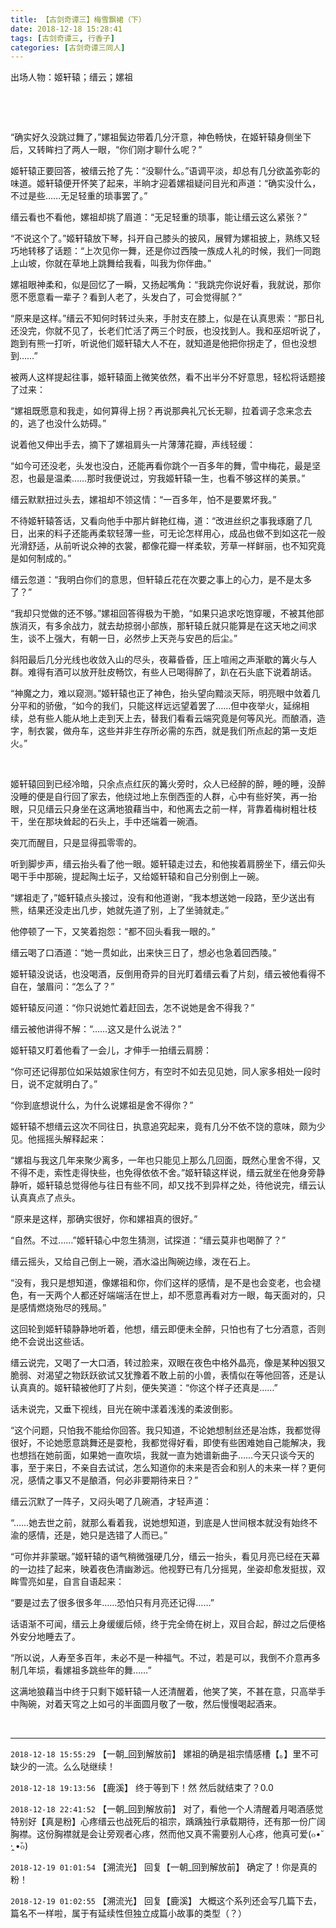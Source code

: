 ```yaml
---
title: 【古剑奇谭三】梅雪飘裙（下）
date: 2018-12-18 15:28:41
tags: [古剑奇谭三, 行香子]
categories: [古剑奇谭三同人]
---
```


<p>出场人物：姬轩辕；缙云；嫘祖</p> 
<p>&nbsp;</p> 
<p>&nbsp;</p> 
<p>“确实好久没跳过舞了，”嫘祖鬓边带着几分汗意，神色畅快，在姬轩辕身侧坐下后，又转眸扫了两人一眼，“你们刚才聊什么呢？”</p> 
<p>姬轩辕正要回答，被缙云抢了先：“没聊什么。”语调平淡，却总有几分欲盖弥彰的味道。姬轩辕便开怀笑了起来，半晌才迎着嫘祖疑问目光和声道：“确实没什么，不过是些……无足轻重的琐事罢了。”</p> 
<p>缙云看也不看他，嫘祖却挑了眉道：“无足轻重的琐事，能让缙云这么紧张？”</p> 
<p>“不说这个了。”姬轩辕放下琴，抖开自己膝头的披风，展臂为嫘祖披上，熟练又轻巧地转移了话题：“上次见你一舞，还是你过西陵一族成人礼的时候，我们一同跑上山坡，你就在草地上跳舞给我看，叫我为你伴曲。”</p> 
<p>嫘祖眼神柔和，似是回忆了一瞬，又扬起嘴角：“我跳完你说好看，我就说，那你愿不愿意看一辈子？看到人老了，头发白了，可会觉得腻？”</p> 
<p>“原来是这样。”缙云不知何时转过头来，手肘支在膝上，似是在认真思索：“那日礼还没完，你就不见了，长老们忙活了两三个时辰，也没找到人。我和巫炤听说了，跑到有熊一打听，听说他们姬轩辕大人不在，就知道是他把你拐走了，但也没想到……”</p> 
<p>被两人这样提起往事，姬轩辕面上微笑依然，看不出半分不好意思，轻松将话题接了过来：</p> 
<p>“嫘祖既愿意和我走，如何算得上拐？再说那典礼冗长无聊，拉着调子念来念去的，逃了也没什么妨碍。”</p> 
<p>说着他又伸出手去，摘下了嫘祖肩头一片薄薄花瓣，声线轻缓：</p> 
<p>“如今可还没老，头发也没白，还能再看你跳个一百多年的舞，雪中梅花，最是坚忍，也最是温柔……那时我便说过，穷我姬轩辕一生，也看不够这样的美景。”</p> 
<p>缙云默默扭过头去，嫘祖却不领这情：“一百多年，怕不是要累坏我。”</p> 
<p>不待姬轩辕答话，又看向他手中那片鲜艳红梅，道：“改进丝织之事我琢磨了几日，出来的料子还能再柔软轻薄一些，可无论怎样用心，成品也做不到如这花一般光滑舒适，从前听说众神的衣裳，都像花瓣一样柔软，芳草一样鲜丽，也不知究竟是如何制成的。”</p> 
<p>缙云忽道：“我明白你们的意思，但轩辕丘花在次要之事上的心力，是不是太多了？”</p> 
<p>“我却只觉做的还不够。”嫘祖回答得极为干脆，“如果只追求吃饱穿暖，不被其他部族消灭，有多余战力，就去劫掠弱小部族，那轩辕丘就只能算是在这天地之间求生，谈不上强大，有朝一日，必然步上天尧与安邑的后尘。”</p> 
<p>斜阳最后几分光线也收敛入山的尽头，夜幕昏昏，压上喧闹之声渐歇的篝火与人群。难得有酒可以放开肚皮畅饮，有些人已喝得醉了，趴在石头底下说着胡话。</p> 
<p>“神魔之力，难以窥测。”姬轩辕也正了神色，抬头望向黯淡天际，明亮眼中敛着几分平和的骄傲，“如今的我们，只能这样远远望着罢了……但中夜举火，延绵相续，总有些人能从地上走到天上去，替我们看看云端究竟是何等风光。而酿酒，造字，制衣裳，做舟车，这些并非生存所必需的东西，就是我们所点起的第一支炬火。”</p> 
<p>&nbsp;</p> 
<p>姬轩辕回到已经冷暗，只余点点红灰的篝火旁时，众人已经醉的醉，睡的睡，没醉没睡的便是自行回了家去，他绕过地上东倒西歪的人群，心中有些好笑，再一抬眼，只见缙云只身坐在这满地狼藉当中，和他离去之前一样，背靠着梅树粗壮枝干，坐在那块耸起的石头上，手中还端着一碗酒。</p> 
<p>突兀而醒目，只是显得孤零零的。</p> 
<p>听到脚步声，缙云抬头看了他一眼。姬轩辕走过去，和他挨着肩膀坐下，缙云仰头喝干手中那碗，提起陶土坛子，又给姬轩辕和自己分别倒上一碗。</p> 
<p>“嫘祖走了，”姬轩辕点头接过，没有和他道谢，“我本想送她一段路，至少送出有熊，结果还没走出几步，她就先道了别，上了坐骑就走。”</p> 
<p>他停顿了一下，又笑着抱怨：“都不回头看我一眼的。”</p> 
<p>缙云喝了口酒道：“她一贯如此，出来快三日了，想必也急着回西陵。”</p> 
<p>姬轩辕没说话，也没喝酒，反倒用奇异的目光盯着缙云看了片刻，缙云被他看得不自在，皱眉问：“怎么了？”</p> 
<p>姬轩辕反问道：“你只说她忙着赶回去，怎不说她是舍不得我？”</p> 
<p>缙云被他讲得不解：“……这又是什么说法？”</p> 
<p>姬轩辕又盯着他看了一会儿，才伸手一拍缙云肩膀：</p> 
<p>“你可还记得那位如采姑娘家住何方，有空时不如去见见她，同人家多相处一段时日，说不定就明白了。”</p> 
<p>“你到底想说什么，为什么说嫘祖是舍不得你？”</p> 
<p>姬轩辕不想缙云这次不同往日，执意追究起来，竟有几分不依不饶的意味，颇为少见。他摇摇头解释起来：</p> 
<p>“嫘祖与我这几年来聚少离多，一年也只能见上那么几回面，既然心里舍不得，又不得不走，索性走得快些，也免得依依不舍。”姬轩辕这样说，缙云就坐在他身旁静静听，姬轩辕总觉得他与往日有些不同，却又找不到异样之处，待他说完，缙云认认真真点了点头。</p> 
<p>“原来是这样，那确实很好，你和嫘祖真的很好。”</p> 
<p>“自然。不过……”姬轩辕心中忽生猜测，试探道：“缙云莫非也喝醉了？”</p> 
<p>缙云摇头，又给自己倒上一碗，酒水溢出陶碗边缘，泼在石上。</p> 
<p>“没有，我只是想知道，像嫘祖和你，你们这样的感情，是不是也会变老，也会褪色，有一天两个人都还好端端活在世上，却不愿意再看对方一眼，每天面对的，只是感情燃烧殆尽的残局。”</p> 
<p>这回轮到姬轩辕静静地听着，他想，缙云即便未全醉，只怕也有了七分酒意，否则绝不会说出这些话。</p> 
<p>缙云说完，又喝了一大口酒，转过脸来，双眼在夜色中格外晶亮，像是某种凶狠又脆弱、对渴望之物跃跃欲试又犹豫着不敢上前的小兽，表情似在等他回答，还是认认真真的。姬轩辕被他盯了片刻，便失笑道：“你这个样子还真是……”</p> 
<p>话未说完，又垂下视线，目光在碗中漾着浅浅的柔波倒影。</p> 
<p>“这个问题，只怕我不能给你回答。我只知道，不论她想制丝还是冶炼，我都觉得很好，不论她愿意跳舞还是耍枪，我都觉得好看，即使有些困难她自己能解决，我也想挡在她前面，如果她一直吹埙，我就一直为她谱新曲子……今天只谈今天的事，至于来日，不亲自去试试，怎么知道你的未来是否会和别人的未来一样？更何况，感情之事又不是酿酒，何必非要期待来日？”</p> 
<p>缙云沉默了一阵子，又闷头喝了几碗酒，才轻声道：</p> 
<p>“……她去世之前，就那么看着我，说她想知道，到底是人世间根本就没有始终不渝的感情，还是，她只是选错了人而已。”</p> 
<p>“可你并非蒙琚。”姬轩辕的语气稍微强硬几分，缙云一抬头，看见月亮已经在天幕的一边挂了起来，映着夜色清幽渺远。他视野已有几分摇晃，坐姿却愈发挺拔，双眸雪亮如星，自言自语起来：</p> 
<p>“要是过去了很多很多年……恐怕只有月亮还记得……”</p> 
<p>话语渐不可闻，缙云上身缓缓后倾，终于完全倚在树上，双目合起，醉过之后便格外安分地睡去了。</p> 
<p>“所以说，人寿至多百年，未必不是一种福气。不过，若是可以，我倒不介意再多制几年埙，看嫘祖多跳些年的舞……”</p> 
<p>这满地狼藉当中终于只剩下姬轩辕一人还清醒着，他笑了笑，不甚在意，只高举手中陶碗，对着天穹之上如弓的半面圆月敬了一敬，然后慢慢喝起酒来。</p> 
<p>&nbsp;</p>

<!-- more -->

---

`2018-12-18 15:55:29` 【一朝\_回到解放前】 嫘祖的确是祖宗情感槽【。】里不可缺少的一流。么么哒继续！

`2018-12-18 19:13:56` 【鹿溪】 终于等到下！然 然后就结束了？0.0

`2018-12-18 22:41:52` 【一朝\_回到解放前】 对了，看他一个人清醒着月喝酒感觉特别好【真是粉】心疼缙云也战死后的祖宗，踽踽独行承载期待，还有那一份广阔胸襟。这份胸襟就是会让旁观者心疼，然而他又真不需要别人心疼，他真可爱(๐•̆ ·̭ •̆๐)

`2018-12-19 01:01:54` 【溯流光】 回复【一朝\_回到解放前】 确定了！你是真的粉！

`2018-12-19 01:02:55` 【溯流光】 回复【鹿溪】 大概这个系列还会写几篇下去，篇名不一样啦，属于有延续性但独立成篇小故事的类型（？）
